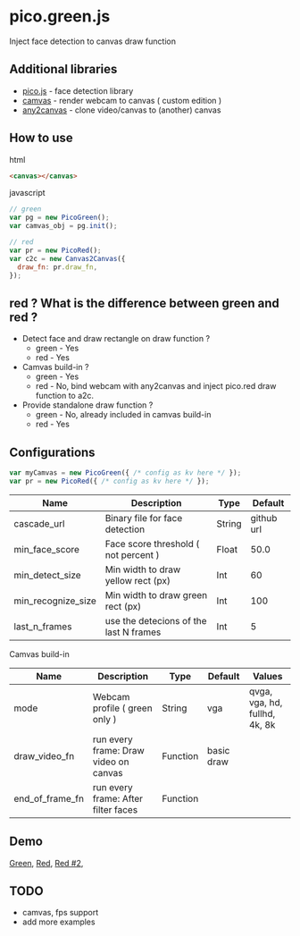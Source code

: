 # pico.green.js
Inject face detection to canvas draw function

## Additional libraries
* <a href='https://github.com/tehnokv/picojs'>pico.js</a> - face detection library
* <a href='https://github.com/diewland/camvas'>camvas</a> - render webcam to canvas ( custom edition )
* <a href='https://github.com/diewland/any2canvas.git'>any2canvas</a> - clone video/canvas to (another) canvas

## How to use
html
```html
<canvas></canvas>
```

javascript
```javascript
// green
var pg = new PicoGreen();
var camvas_obj = pg.init();

// red
var pr = new PicoRed();
var c2c = new Canvas2Canvas({
  draw_fn: pr.draw_fn,
});
```
## red ? What is the difference between green and red ?
* Detect face and draw rectangle on draw function ?
  * green - Yes
  * red - Yes
* Camvas build-in ?
  * green - Yes
  * red - No, bind webcam with any2canvas and inject pico.red draw function to a2c.
* Provide standalone draw function ?
  * green - No, already included in camvas build-in
  * red - Yes

## Configurations
```javascript
var myCamvas = new PicoGreen({ /* config as kv here */ });
var pr = new PicoRed({ /* config as kv here */ });
```
| Name               | Description                           | Type     | Default    |
| ------------------ | ------------------------------------- | -------- | ---------- |
| cascade_url        | Binary file for face detection        | String   | github url |
| min_face_score     | Face score threshold ( not percent )  | Float    | 50.0       |
| min_detect_size    | Min width to draw yellow rect (px)    | Int      | 60         |
| min_recognize_size | Min width to draw green rect (px)     | Int      | 100        |
| last_n_frames      | use the detecions of the last N frames| Int      | 5          |

Camvas build-in

| Name               | Description                           | Type     | Default    | Values                        |
| ------------------ | ------------------------------------- | -------- | ---------- | ----------------------------- |
| mode               | Webcam profile ( green only )         | String   | vga        | qvga, vga, hd, fullhd, 4k, 8k |
| draw_video_fn      | run every frame: Draw video on canvas | Function | basic draw |                               |
| end_of_frame_fn    | run every frame: After filter faces   | Function |            |                               |

## Demo

[Green](https://diewland.github.io/pico.green.js),
[Red](https://diewland.github.io/pico.green.js/red.html),
[Red #2](https://diewland.github.io/pico.green.js/red_upload.html),

## TODO
* camvas, fps support
* add more examples
